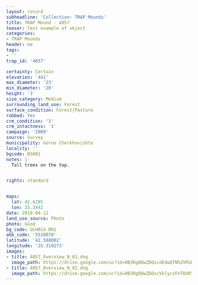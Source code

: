 ```yaml
---
layout: record
subheadline: 'Collection: TRAP Mounds'
title: TRAP Mound - 4057
teaser: Test example of object
categories:
- TRAP Mounds
header: no
tags:
- ''
trap_id: '4057'

certainty: Certain
elevation: '441'
max_diameter: '23'
min_diameter: '20'
height: '3'
size_category: Medium
surrounding_land_use: Forest
surface_condition: Forest|Pasture
robbed: Yes
crm_condition: '3'
crm_intactness: '1'
campaign: '2009'
source: Survey
municipality: Gorno Cherkhovishte
locality: ''
bgcode: DS001
notes: |-
  Tall trees on the top.


rights: standard


maps:
  lat: 42.6285
  lon: 25.2442
date: 2018-04-11
land_use_source: Photo
photo: Good
bg_code: GCH014_М02
akb_code: '5510070'
latitude: '42.588002'
longitude: '25.310273'
images:
- title: 4057_Overview_N_01.dng
  image_path: https://drive.google.com/uc?id=0B3Rg88wZDQscdE4wQTNhZVRSOTg
- title: 4057_Overview_N_02.dng
  image_path: https://drive.google.com/uc?id=0B3Rg88wZDQscVklyczFnTDd0Y3c
---
```


